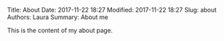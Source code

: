 Title: About
Date: 2017-11-22 18:27
Modified: 2017-11-22 18:27
Slug: about
Authors: Laura
Summary: About me

This is the content of my about page.
